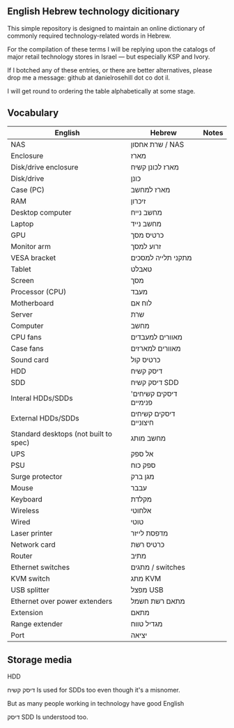 ## English Hebrew technology dicitionary

This simple repository is designed to maintain an online dictionary of commonly required technology-related words in Hebrew.

For the compilation of these terms I will be replying upon the catalogs of major retail technology stores in Israel — but especially KSP and Ivory. 

If I botched any of these entries, or there are better alternatives, please drop me a message: github at danielrosehill dot co dot il.

I will get round to ordering the table alphabetically at some stage.

## Vocabulary

| English          | Hebrew             | Notes |
|------------------|--------------------|-------|
| NAS              | שרת אחסון / NAS         |       |
| Enclosure        | מארז               |       |
| Disk/drive enclosure | מארז לכונן קשיח |    |
| Disk/drive | כונן |    |
| Case (PC)        | מארז למחשב           |       |
| RAM              | זיכרון             |       |
| Desktop computer | מחשב נייח          |       |
| Laptop           | מחשב נייד          |       |
| GPU              | כרטיס מסך          |       |
| Monitor arm      | זרוע למסך          |       |
| VESA bracket     | מתקני תלייה למסכים |       |
| Tablet     | טאבלט |       |
| Screen | מסך |    |
| Processor (CPU) | מעבד |   |
| Motherboard | לוח אם |     |
| Server | שרת |    |
| Computer | מחשב |    |
| CPU fans | מאוורים למעבדים |    |
| Case fans | מאוורים למארזים |     |
| Sound card | כרטיס קול |     |
| HDD | דיסק קשיח |    |
| SDD | דיסק קשיח SDD |     |
| Interal HDDs/SDDs | 'דיסקים קשיחים פנימיים |   |
| External HDDs/SDDs | דיסקים קשיחים חיצוניים |    |
| Standard desktops (not built to spec) | מחשב מותג |    |
| UPS | אל ספק |    |
| PSU | ספק כוח |   |
| Surge protector | מגן ברק |   |
| Mouse | עבבר |   |
| Keyboard |  מקלדת  |    |
| Wireless | אלחוטי |      |
| Wired | טוטי |   |
| Laser printer | מדפסת לייזר |   |
| Network card | כרטיס רשת |   |
| Router | מתיב |   |
| Ethernet switches | מתגים / switches |     |
| KVM switch | מתג KVM |      |
| USB splitter | מפצל USB |    |
| Ethernet over power extenders | מתאם רשת חשמל |     |
| Extension | מתאם |     |
| Range extender | מגדיל טווח |    |
| Port | יציאה |   |



## Storage media

HDD

דיסק קשיח
Is used for SDDs too even though it's a misnomer.

But as many people working in technology have good English 

דיסק SDD
Is understood too.



